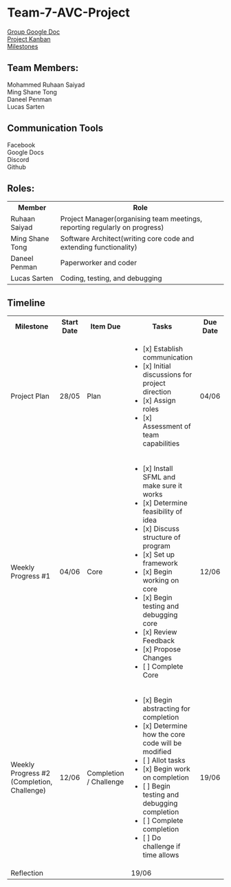 # Team-7-AVC-Project

[Group Google Doc](https://docs.google.com/document/d/1E5nax8sHvRvkREA-iLWSAP3fB-MumnZg8RVfdBt5z-o/edit?usp=sharing)\
[Project Kanban](https://github.com/ruhaansaiyad/Team-7-AVC-Project/projects/1)\
[Milestones](https://github.com/ruhaansaiyad/Team-7-AVC-Project/milestones)

## Team Members:
Mohammed Ruhaan Saiyad\
Ming Shane Tong\
Daneel Penman\
Lucas Sarten

## Communication Tools
Facebook\
Google Docs\
Discord\
Github

## Roles:
<table>
    <tbody>
        <tr>
            <th>Member</th>
            <th>Role</th>
        </tr>
        <tr>
            <td>Ruhaan Saiyad</td>
            <td>Project Manager(organising team meetings, reporting regularly on progress)</td>
        </tr>
        <tr>
            <td>Ming Shane Tong</td>
            <td>Software Architect(writing core code and extending functionality)</td>
        </tr>
        <tr>
            <td>Daneel Penman</td>
            <td>Paperworker and coder</td>
        </tr>
        <tr>
            <td>Lucas Sarten</td>
            <td>Coding, testing, and debugging</td>
        </tr>
    </tbody>
</table>

## Timeline
<table>
    <tbody>
        <tr>
            <th>Milestone</th>
            <th>Start Date</th>
            <th>Item Due</th>
            <th>Tasks</th>
            <th>Due Date</th>
        </tr>
        <tr>
            <td>Project Plan</td>
            <td>28/05</td>
            <td>Plan</td>
            <td>
                <ul>
                    <li> [x] Establish communication</li>
                    <li> [x] Initial discussions for project direction</li>
                    <li> [x] Assign roles</li>
                    <li> [x] Assessment of team capabilities </li>
                </ul>
            </td>
            <td>04/06</td>
        </tr>
        <tr>
            <td>Weekly Progress #1</td>
            <td>04/06</td>
            <td>Core</td>
            <td>
                <ul>
                    <li> [x] Install SFML and make sure it works</li>
                    <li> [x] Determine feasibility of idea</li>
                    <li> [x] Discuss structure of program</li>
                    <li> [x] Set up framework</li>
                    <li> [x] Begin working on core</li>
                    <li> [x] Begin testing and debugging core</li>
                    <li> [x] Review Feedback</li>
                    <li> [x] Propose Changes</li>
                    <li> [ ] Complete Core</li>
                </ul>
            </td>
            <td>12/06</td>
        </tr>
        <tr>
            <td>Weekly Progress #2 (Completion, Challenge)</td>
            <td>12/06</td>
            <td>Completion / Challenge</td>
            <td>
                <ul>
                    <li> [x] Begin abstracting for completion</li>
                    <li> [x] Determine how the core code will be modified</li>
                    <li> [ ] Allot tasks</li>
                    <li> [x] Begin work on completion</li>
                    <li> [ ] Begin testing and debugging completion</li>
                    <li> [ ] Complete completion</li>
                    <li> [ ] Do challenge if time allows</li>
                </ul>
            </td>
            <td>19/06</td>
        </tr>
        <tr>
            <td>Reflection</td>
            <td></td>
            <td></td>
            <td>19/06</td>
        </tr>
    </tbody>
</table>

